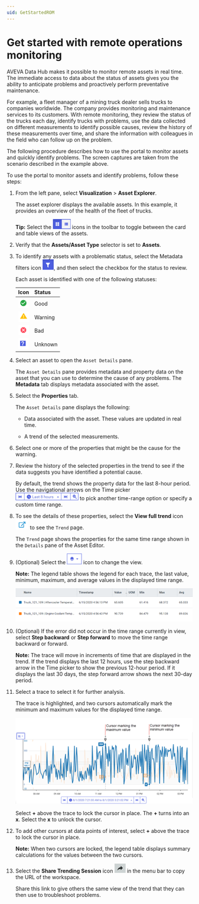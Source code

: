 ```yaml
---
uid: GetStartedROM
---
```


# Get started with remote operations monitoring

AVEVA Data Hub makes it possible to monitor remote assets in real time. The immediate access to data about the status of assets gives you the ability to anticipate problems and proactively perform preventative maintenance.

For example, a fleet manager of a mining truck dealer sells trucks to companies worldwide. The company provides monitoring and maintenance services to its customers. With remote monitoring, they review the status of the trucks each day, identify trucks with problems, use the data collected on different measurements to identify possible causes, review the history of these measurements over time, and share the information with colleagues in the field who can follow up on the problem.

The following procedure describes how to use the portal to monitor assets and quickly identify problems. The screen captures are taken from the scenario described in the example above.

To use the portal to monitor assets and identify problems, follow these steps:

1. From the left pane, select **Visualization** > **Asset Explorer**. 
   
    The asset explorer displays the available assets. In this example, it provides an overview of the health of the fleet of trucks.

    **Tip:** Select the ![asset editor](images/AssetEditor_icons.png) icons in the toolbar to toggle between the card and table views of the assets.

1. Verify that the **Assets/Asset Type** selector is set to **Assets**.

1. To identify any assets with a problematic status, select the Metadata filters icon ![asset editor](images/metadata-filter-icon.png), and then select the checkbox for the status to review.

    Each asset is identified with one of the following statuses:

    | Icon   | Status  |
    | ------ | ------- |
    | ![Okay icon](images/okay-icon.png) | Good    |
    | ![Warning icon](images/warning-icon.png) | Warning |
    | ![Alarm icon](images/alarm-icon.png)    | Bad |
    | ![Unknown icon](images/unknown-icon.png)    | Unknown |

1. Select an asset to open the `Asset Details` pane.

   The `Asset Details` pane provides metadata and property data on the asset that you can use to determine the cause of any problems. The **Metadata** tab displays metadata associated with the asset.

1. Select the **Properties** tab.

    The `Asset Details` pane displays the following:
    
     - Data associated with the asset. These values are updated in real time.
    
     - A trend of the selected measurements.

1. Select one or more of the properties that might be the cause for the warning.

1. Review the history of the selected properties in the trend to see if the data suggests you have identified a potential cause. 

    By default, the trend shows the property data for the last 8-hour period. Use the navigational arrows on the Time picker ![Time picker](images/Time-picker.png) to pick another time-range option or specify a custom time range.

1. To see the details of these properties, select the **View full trend** icon ![View full trend icon](images/View_full_trend_icon.png) to see the `Trend` page.

    The `Trend` page shows the properties for the same time range shown in the `Details` pane of the Asset Editor.
    <!--AF 11/19/21 From this point on, the topic repeats the Get started with trend data topic. I think it would be better to link to that topic for instructions, so we don't have to maintain the information twice. -->

1. (Optional) Select the ![Trend views icon](images/trend-views-icon.png) icon to change the view.

    **Note:** The legend table shows the legend for each trace, the last value, minimum, maximum, and average values in the displayed time range.

    ![Legend Table](images/Legend_Table_Med.png)
    
1. (Optional) If the error did not occur in the time range currently in view, select **Step backward** or **Step forward** to move the time range backward or forward.

    **Note:** The trace will move in increments of time that are displayed in the trend. If the trend displays the last 12 hours, use the step backward arrow in the Time picker to show the previous 12-hour period. If it displays the last 30 days, the step forward arrow shows the next 30-day period.

1. Select a trace to select it for further analysis.

    The trace is highlighted, and two cursors automatically mark the minimum and maximum values for the displayed time range.

    ![Maximum and minimum cursors](images/Max_min_cursors.png)

    Select **+** above the trace to lock the cursor in place. The **+** turns into an **x**. Select the **x** to unlock the cursor.

1. To add other cursors at data points of interest, select **+** above the trace to lock the cursor in place.

    **Note:** When two cursors are locked, the legend table displays summary calculations for the values between the two cursors.

1. Select the **Share Trending Session** icon ![Copy link icon](images/share-icon.png) in the menu bar to copy the URL of the workspace.

    Share this link to give others the same view of the trend that they can then use to troubleshoot problems.
